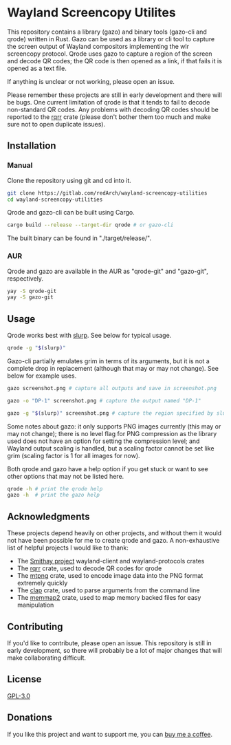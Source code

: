 # Wayland Screencopy Utilites

This repository contains a library (gazo) and binary tools (gazo-cli and qrode) written in Rust. Gazo can be used as a library or cli tool to capture the screen output of Wayland compositors implementing the wlr screencopy protocol. Qrode uses gazo to capture a region of the screen and decode QR codes; the QR code is then opened as a link, if that fails it is opened as a text file.

If anything is unclear or not working, please open an issue.

Please remember these projects are still in early development and there will be bugs. One current limitation of qrode is that it tends to fail to decode non-standard QR codes. Any problems with decoding QR codes should be reported to the <a href = "https://github.com/WanzenBug/rqrr" target = "_blank">rqrr</a> crate (please don't bother them too much and make sure not to open duplicate issues).

## Installation

### Manual

Clone the repository using git and cd into it.

```bash
git clone https://gitlab.com/redArch/wayland-screencopy-utilities
cd wayland-screencopy-utilities
```

Qrode and gazo-cli can be built using Cargo.

```bash
cargo build --release --target-dir qrode # or gazo-cli
```

The built binary can be found in "./target/release/".

### AUR

Qrode and gazo are available in the AUR as "qrode-git" and "gazo-git", respectively.

```bash
yay -S qrode-git
yay -S gazo-git
```

## Usage

Qrode works best with <a href = "https://github.com/emersion/slurp" target = "_blank">slurp</a>. See below for typical usage.

```bash
qrode -g "$(slurp)"
```

Gazo-cli partially emulates grim in terms of its arguments, but it is not a complete drop in replacement (although that may or may not change). See below for example uses.

```bash
gazo screenshot.png # capture all outputs and save in screenshot.png

gazo -o "DP-1" screenshot.png # capture the output named "DP-1"

gazo -g "$(slurp)" screenshot.png # capture the region specified by slurp
```

Some notes about gazo: it only supports PNG images currently (this may or may not change); there is no level flag for PNG compression as the library used does not have an option for setting the compression level; and Wayland output scaling is handled, but a scaling factor cannot be set like grim (scaling factor is 1 for all images for now).

Both qrode and gazo have a help option if you get stuck or want to see other options that may not be listed here.

```bash
qrode -h # print the qrode help
gazo -h  # print the gazo help
```
## Acknowledgments
These projects depend heavily on other projects, and without them it would not have been possible for me to create qrode and gazo. A non-exhaustive list of helpful projects I would like to thank:

- The <a href = "https://smithay.github.io/" target = "_blan">Smithay project</a> wayland-client and wayland-protocols crates
- The <a href = "https://github.com/WanzenBug/rqrr" target = "_blank">rqrr</a> crate, used to decode QR codes for qrode
- The <a href = "https://github.com/brion/mtpng" target = "_blank">mtpng</a> crate, used to encode image data into the PNG format extremely quickly
- The <a href = "https://github.com/clap-rs/clap" target = "_blank">clap</a> crate, used to parse arguments from the command line
- The <a href = "https://github.com/razrfalcon/memmap2-rs" target = "_blank">memmap2</a> crate, used to map memory backed files for easy manipulation

## Contributing
If you'd like to contribute, please open an issue. This repository is still in early development, so there will probably be a lot of major changes that will make collaborating difficult.

## License
[GPL-3.0](https://choosealicense.com/licenses/gpl-3.0/)

## Donations

If you like this project and want to support me, you can <a href = "https://www.buymeacoffee.com/redarch3" target = "_blank">buy me a coffee</a>.